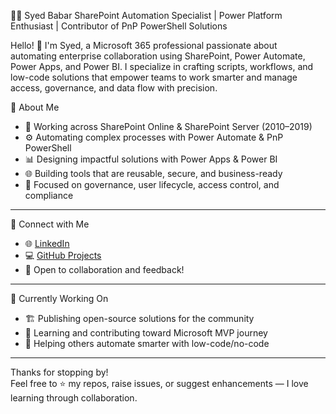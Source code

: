 👨‍💻 Syed Babar
SharePoint Automation Specialist | Power Platform Enthusiast | Contributor of PnP PowerShell Solutions

Hello! 👋 I'm Syed, a Microsoft 365 professional passionate about automating enterprise collaboration using SharePoint, Power Automate, Power Apps, and Power BI.
I specialize in crafting scripts, workflows, and low-code solutions that empower teams to work smarter and manage access, governance, and data flow with precision.

🚀 About Me
- 💼 Working across SharePoint Online & SharePoint Server (2010–2019)
- ⚙️ Automating complex processes with Power Automate & PnP PowerShell
- 📊 Designing impactful solutions with Power Apps & Power BI
- 🌐 Building tools that are reusable, secure, and business-ready
- 🧩 Focused on governance, user lifecycle, access control, and compliance

---
🔗 Connect with Me
- 🌐 [LinkedIn](https://www.linkedin.com/in/syedbabar056)
- 💻 [GitHub Projects](https://github.com/Syedbabar056)
- 📩 Open to collaboration and feedback!
---
📌 Currently Working On
- 🏗 Publishing open-source solutions for the community  
- 🧠 Learning and contributing toward Microsoft MVP journey  
- 🤝 Helping others automate smarter with low-code/no-code
---

Thanks for stopping by!  
Feel free to ⭐️ my repos, raise issues, or suggest enhancements — I love learning through collaboration.

